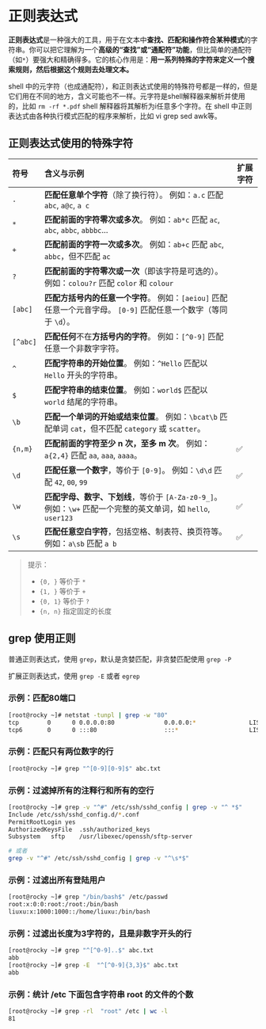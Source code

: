 # 正则表达式

**正则表达式**是一种强大的工具，用于在文本中**查找、匹配和操作符合某种模式**的字符串。你可以把它理解为一个**高级的“查找”或“通配符”功能**，但比简单的通配符（如`*`）要强大和精确得多。它的核心作用是：**用一系列特殊的字符来定义一个搜索规则，然后根据这个规则去处理文本。**



shell 中的元字符（也成通配符），和正则表达式使用的特殊符号都是一样的，但是它们用在不同的地方，含义可能也不一样。元字符是shell解释器来解析并使用的，比如 `rm -rf *.pdf` shell 解释器将其解析为i任意多个字符。在 shell 中正则表达式由各种执行模式匹配的程序来解析，比如 vi grep sed awk等。



## 正则表达式使用的特殊字符

| 符号     | 含义与示例                                                   | 扩展字符 |
| :------- | :----------------------------------------------------------- | -------- |
| `.`      | **匹配任意单个字符**（除了换行符）。 例如：`a.c` 匹配 `abc`, `a@c`, `a c` |          |
| `*`      | **匹配前面的字符零次或多次**。 例如：`ab*c` 匹配 `ac`, `abc`, `abbc`, `abbbc`... |          |
| `+`      | **匹配前面的字符一次或多次**。 例如：`ab+c` 匹配 `abc`, `abbc`，但不匹配 `ac` |          |
| `?`      | **匹配前面的字符零次或一次**（即该字符是可选的）。 例如：`colou?r` 匹配 `color` 和 `colour` |          |
| `[abc]`  | **匹配方括号内的任意一个字符**。 例如：`[aeiou]` 匹配任意一个元音字母。 `[0-9]` 匹配任意一个数字（等同于 `\d`）。 |          |
| `[^abc]` | **匹配任何**不在**方括号内的字符**。 例如：`[^0-9]` 匹配任意一个非数字字符。 |          |
| `^`      | **匹配字符串的开始位置**。 例如：`^Hello` 匹配以 `Hello` 开头的字符串。 |          |
| `$`      | **匹配字符串的结束位置**。 例如：`world$` 匹配以 `world` 结尾的字符串。 |          |
| `\b`     | **匹配一个单词的开始或结束位置**。 例如：`\bcat\b` 匹配单词 `cat`，但不匹配 `category` 或 `scatter`。 |          |
| `{n,m}`  | **匹配前面的字符至少 n 次，至多 m 次**。 例如：`a{2,4}` 匹配 `aa`, `aaa`, `aaaa`。 | ✅        |
| `\d`     | **匹配任意一个数字**，等价于 `[0-9]`。 例如：`\d\d` 匹配 `42`, `00`, `99` | ✅        |
| `\w`     | **匹配字母、数字、下划线**，等价于 `[A-Za-z0-9_]`。 例如：`\w+` 匹配一个完整的英文单词，如 `hello`, `user123` | ✅        |
| `\s`     | **匹配任意空白字符**，包括空格、制表符、换页符等。 例如：`a\sb` 匹配 `a b` | ✅        |

>提示：
>
>- `{0, }` 等价于 `*`
>- `{1, }` 等价于 `+`
>- `{0, 1}` 等价于 `?`
>- `{n, n}` 指定固定的长度



## grep 使用正则

普通正则表达式，使用 `grep`，默认是贪婪匹配，非贪婪匹配使用 `grep -P`

扩展正则表达式，使用 `grep -E` 或者 `egrep`

### 示例：匹配80端口

~~~bash
[root@rocky ~]# netstat -tunpl | grep -w "80"
tcp        0      0 0.0.0.0:80              0.0.0.0:*               LISTEN      6541/nginx: master
tcp6       0      0 :::80                   :::*                    LISTEN      6541/nginx: master
~~~

### 示例：匹配只有两位数字的行

~~~bash
[root@rocky ~]# grep "^[0-9][0-9]$" abc.txt
~~~

### 示例：过滤掉所有的注释行和所有的空行

~~~bash
[root@rocky ~]# grep -v "^#" /etc/ssh/sshd_config | grep -v "^ *$"
Include /etc/ssh/sshd_config.d/*.conf
PermitRootLogin yes
AuthorizedKeysFile	.ssh/authorized_keys
Subsystem	sftp	/usr/libexec/openssh/sftp-server

# 或者
grep -v "^#" /etc/ssh/sshd_config | grep -v "^\s*$"
~~~

### 示例：过滤出所有登陆用户

~~~bash
[root@rocky ~]# grep "/bin/bash$" /etc/passwd
root:x:0:0:root:/root:/bin/bash
liuxu:x:1000:1000::/home/liuxu:/bin/bash
~~~

### 示例：过滤出长度为3字符的，且是非数字开头的行

~~~bash
[root@rocky ~]# grep "^[^0-9]..$" abc.txt
abb
[root@rocky ~]# grep -E  "^[^0-9]{3,3}$" abc.txt
abb
~~~

### 示例：统计 /etc 下面包含字符串 root 的文件的个数

~~~bash
[root@rocky ~]# grep -rl  "root" /etc | wc -l
81
~~~

